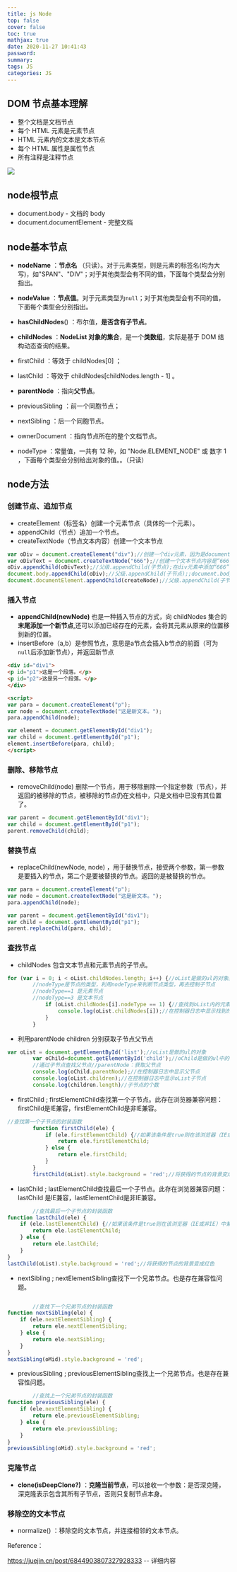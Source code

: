 ```yaml
---
title: js Node
top: false
cover: false
toc: true
mathjax: true
date: 2020-11-27 10:41:43
password:
summary:
tags: JS
categories: JS
---
```


## DOM 节点基本理解

- 整个文档是文档节点
- 每个 HTML 元素是元素节点
- HTML 元素内的文本是文本节点
- 每个 HTML 属性是属性节点
- 所有注释是注释节点

![](js-Node/1606445185786.png)

## node根节点

- document.body - 文档的 body
- document.documentElement - 完整文档

## node基本节点

- **nodeName** ：**节点名** （只读）。对于元素类型，则是元素的标签名(均为大写)，如"SPAN"、"DIV"；对于其他类型会有不同的值，下面每个类型会分别指出。

- **nodeValue** ：**节点值**。对于元素类型为`null`；对于其他类型会有不同的值，下面每个类型会分别指出。

- **hasChildNodes**() ：布尔值，**是否含有子节点**。

- **childNodes** ：**NodeList 对象的集合**，是一个**类数组**，实际是基于 DOM 结构动态查询的结果。
- firstChild ：等效于 childNodes[0] ；
- lastChild ：等效于 childNodes[childNodes.length - 1] 。
- **parentNode** ：指向**父节点**。
- previousSibling ：前一个同胞节点；
- nextSibling ：后一个同胞节点。
- ownerDocument ：指向节点所在的整个文档节点。
- nodeType ：常量值，一共有 12 种，如 "Node.ELEMENT_NODE" 或 数字 1 ，下面每个类型会分别给出对象的值。。（只读）

## node方法

### 创建节点、追加节点

- createElement（标签名）创建一个元素节点（具体的一个元素）。
- appendChild（节点）追加一个节点。
- createTextNode（节点文本内容）创建一个文本节点

```js
var oDiv = document.createElement("div");//创建一个div元素，因为是document对象的方法。
var oDivText = document.createTextNode("666");//创建一个文本节点内容是“666”，因为是document对象的方法。
oDiv.appendChild(oDivText);//父级.appendChild(子节点);在div元素中添加“666”
document.body.appendChild(oDiv);//父级.appendChild(子节点);;document.body是指向<body>元素
document.documentElement.appendChild(createNode);//父级.appendChild(子节点);;document.documentElement是指向<html>元素
```

### 插入节点

- **appendChild(newNode)** 也是一种插入节点的方式，向 childNodes 集合的**末尾添加一个新节点**,还可以添加已经存在的元素，会将其元素从原来的位置移到新的位置。
- insertBefore（a,b）是参照节点，意思是a节点会插入b节点的前面（可为`null`后添加新节点），并返回新节点

```html
<div id="div1">
<p id="p1">这是一个段落。</p>
<p id="p2">这是另一个段落。</p>
</div>

<script>
var para = document.createElement("p");
var node = document.createTextNode("这是新文本。");
para.appendChild(node);

var element = document.getElementById("div1");
var child = document.getElementById("p1");
element.insertBefore(para, child);
</script>		

```

### 删除、移除节点

- removeChild(node) 删除一个节点，用于移除删除一个指定参数（节点），并返回的被移除的节点，被移除的节点仍在文档中，只是文档中已没有其位置了。

```js
var parent = document.getElementById("div1");
var child = document.getElementById("p1");
parent.removeChild(child);
```

### 替换节点

- replaceChild(newNode, node) ，用于替换节点，接受两个参数，第一参数是要插入的节点，第二个是要被替换的节点。返回的是被替换的节点。

```js
var para = document.createElement("p");
var node = document.createTextNode("这是新文本。");
para.appendChild(node);

var parent = document.getElementById("div1");
var child = document.getElementById("p1");
parent.replaceChild(para, child);
```

### 查找节点
- childNodes 包含文本节点和元素节点的子节点。
```js
for (var i = 0; i < oList.childNodes.length; i++) {//oList是做的ul的对象。
		//nodeType是节点的类型，利用nodeType来判断节点类型，再去控制子节点
		//nodeType==1 是元素节点
		//nodeType==3 是文本节点
			if (oList.childNodes[i].nodeType == 1) {//查找到oList内的元素节点
				console.log(oList.childNodes[i]);//在控制器日志中显示找到的元素节点
			}
		}
```

- 利用parentNode children 分别获取子节点父节点
```js
var oList = document.getElementById('list');//oList是做的ul的对象
		var oChild=document.getElementById('child');//oChild是做的ul中的一个li的对象
		//通过子节点查找父节点//parentNode：获取父节点
		console.log(oChild.parentNode);//在控制器日志中显示父节点
		console.log(oList.children);//在控制器日志中显示oList子节点
		console.log(children.length)//子节点的个数
```

- firstChild ; firstElementChild查找第一个子节点。此存在浏览器兼容问题：firstChild是IE兼容，firstElementChild是非IE兼容。

```js
//查找第一个子节点的封装函数
		function firstChild(ele) {
			if (ele.firstElementChild) {//如果该条件是true则在该浏览器（IE或非IE）中兼容
				return ele.firstElementChild;
			} else {
				return ele.firstChild;
			}
		}
		firstChild(oList).style.background = 'red';//将获得的节点的背景变成红色
```

- lastChild ; lastElementChild查找最后一个子节点。此存在浏览器兼容问题：lastChild 是IE兼容，lastElementChild是非IE兼容。

```js
		//查找最后一个子节点的封装函数		
function lastChild(ele) {			
    if (ele.lastElementChild) {//如果该条件是true则在该浏览器（IE或非IE）中兼容				
        return ele.lastElementChild;			
    } else {				
        return ele.lastChild;			
    }		
}		
lastChild(oList).style.background = 'red';//将获得的节点的背景变成红色
```

- nextSibling ; nextElementSibling查找下一个兄弟节点。也是存在兼容性问题。

```js

		//查找下一个兄弟节点的封装函数		
function nextSibling(ele) {			
    if (ele.nextElementSibling) {				
        return ele.nextElementSibling;			
    } else {				
        return ele.nextSibling;				
    }			
}		
nextSibling(oMid).style.background = 'red';
```

- previousSibling ; previousElementSibling查找上一个兄弟节点。也是存在兼容性问题。

```js
		//查找上一个兄弟节点的封装函数		
function previousSibling(ele) {			
    if (ele.nextElementSibling) {				
        return ele.previousElementSibling;			
    } else {				
        return ele.previousSibling;					
    }			
}		
previousSibling(oMid).style.background = 'red';
```

### 克隆节点

- **clone(isDeepClone?)** ：**克隆当前节点**，可以接收一个参数：是否深克隆，深克隆表示包含其所有子节点，否则只复制节点本身。

### 移除空的文本节点

- normalize() ：移除空的文本节点，并连接相邻的文本节点。



Reference：

https://juejin.cn/post/6844903807327928333 -- 详细内容